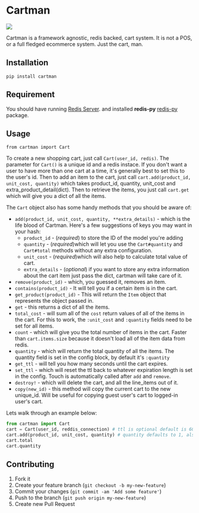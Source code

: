 # Cartman

![](http://blog.brightcove.com/sites/all/uploads/eric_theodore_cartman_southpark.jpg)

Cartman is a framework agnostic, redis backed, cart system.  It is not a POS, or a full fledged ecommerce system.  Just the cart, man.

## Installation

    pip install cartman

## Requirement
You should have running  [Redis Server](http://redis.io/topics/quickstart "Quickstart"). and installed **redis-py**  [redis-py](https://pypi.python.org/pypi/redis "Install") package.

## Usage
`from cartman import Cart`

To create a new shopping cart, just call `Cart(user_id, redis)`.  The parameter for `Cart()` is a unique id and a redis instace.  If you don't want a user to have more than one cart at a time, it's generally best to set this to the user's id.  Then to add an item to the cart, just call `cart.add(product_id, unit_cost, quantity)` which takes product_id, quantity, unit_cost and extra_product_detail(dict).  Then to retrieve the items, you just call `cart.get` which will give you a dict of all the items.

The `Cart` object also has some handy methods that you should be aware of:

- `add(product_id, unit_cost, quantity, **extra_details)` - which is the life blood of Cartman.   Here's a few suggestions of keys you may want in your hash:
  - `product_id` - (*required*) to store the ID of the model you're adding
  - `quantity` - (*required*)which will let you use the `Cart#quantity` and `Cart#total` methods without any extra configuration.
  - `unit_cost` - (*required*)which will also help to calculate total value of cart.
  - `extra_details` - (*optional*) if you want to store any extra information about the cart item just pass the dict, cartman will take care of it. 
- `remove(product_id)` - which, you guessed it, removes an item.
- `contains(product_id)` - It will tell you if a certain item is in the cart.
- `get_product(product_id)` - This will return the `Item` object that represents the object passed in.
- `get` - this returns a dict of all the items.
- `total_cost` - will sum all of the `cost` return values of all of the items in the cart.  For this to work, the `:unit_cost` and `:quantity` fields need to be set for all items.
- `count` - which will give you the total number of items in the cart.  Faster than `cart.items.size` because it doesn't load all of the item data from redis.
- `quantity` - which will return the total quantity of all the items.  The quantity field is set in the config block, by default it's `:quantity`
- `get_ttl` - will tell you how many seconds until the cart expires.
- `set_ttl` - which will reset the ttl back to whatever expiration length is set in the config.  Touch is automatically called after `add` and `remove`.
- `destroy!` - which will delete the cart, and all the line_items out of it.
- `copy(new_id)` - this method will copy the current cart to the new unique_id. Will be useful for copying guest user's cart to logged-in user's cart.

Lets walk through an example below:

```python
from cartman import Cart
cart = Cart(user_id, reddis_connection) # ttl is optional default is 604800
cart.add(product_id, unit_cost, quantity) # quantity defaults to 1, also you can pass optional dict(extra info)
cart.total
cart.quantity
```


## Contributing

1. Fork it
2. Create your feature branch (`git checkout -b my-new-feature`)
3. Commit your changes (`git commit -am 'Add some feature'`)
4. Push to the branch (`git push origin my-new-feature`)
5. Create new Pull Request

